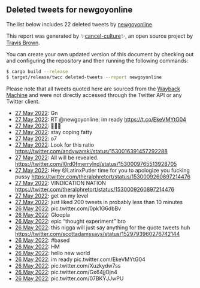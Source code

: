 ## Deleted tweets for newgoyonline

The list below includes 22 deleted tweets by
[newgoyonline](https://twitter.com/newgoyonline).



This report was generated by ✨[cancel-culture](https://github.com/travisbrown/cancel-culture)✨,
an open source project by [Travis Brown](https://twitter.com/travisbrown).

You can create your own updated version of this document by checking out and configuring the
repository and then running the following commands:

```bash
$ cargo build --release
$ target/release/twcc deleted-tweets --report newgoyonline
```

Please note that all tweets quoted here are sourced from the
[Wayback Machine](https://web.archive.org) and were not directly accessed through the Twitter API or
any Twitter client.

* [27 May 2022](https://web.archive.org/web/20220527042024/https://twitter.com/newgoyonline/status/1530040621318213633): Gn <!--1530040621318213633-->
* [27 May 2022](https://web.archive.org/web/20220527033407/https://twitter.com/newgoyonline/status/1530029557180416004): RT @newgoyonline: im ready https://t.co/EkeVMYtG04 <!--1530029557180416004-->
* [27 May 2022](https://web.archive.org/web/20220527032952/https://twitter.com/newgoyonline/status/1530028325632081920): 🤔🤔🤔 <!--1530028325632081920-->
* [27 May 2022](https://web.archive.org/web/20220527031502/https://twitter.com/newgoyonline/status/1530024663132291089): stay coping fatty <!--1530024663132291089-->
* [27 May 2022](https://web.archive.org/web/20220527030643/https://twitter.com/newgoyonline/status/1530022407427264512): o7 <!--1530022407427264512-->
* [27 May 2022](https://web.archive.org/web/20220527025213/https://twitter.com/newgoyonline/status/1530018765898915864): Look for this ratio https://twitter.com/andywarski/status/1530016391457292288 <!--1530018765898915864-->
* [27 May 2022](https://web.archive.org/web/20220527022825/https://twitter.com/newgoyonline/status/1530012861812342784): All will be revealed. https://twitter.com/l0rd0fmerrylnd/status/1530009765513928705 <!--1530012861812342784-->
* [27 May 2022](https://web.archive.org/web/20220527022439/https://twitter.com/newgoyonline/status/1530011956731592704): Hey  @LatinxPutler  time for you to apologize you fucking pussy https://twitter.com/theralphretort/status/1530009260897214476 <!--1530011956731592704-->
* [27 May 2022](https://web.archive.org/web/20220527021723/https://twitter.com/newgoyonline/status/1530010185078546444): VINDICATION NATION https://twitter.com/theralphretort/status/1530009260897214476 <!--1530010185078546444-->
* [27 May 2022](https://web.archive.org/web/20220527021716/https://twitter.com/newgoyonline/status/1530009924318666760): get on my level <!--1530009968786677762-->
* [27 May 2022](https://web.archive.org/web/20220527021716/https://twitter.com/newgoyonline/status/1530009924318666760): just liked 200 tweets in probably less than 10 minutes <!--1530009924318666760-->
* [26 May 2022](https://web.archive.org/web/20220526192518/https://twitter.com/newgoyonline/status/1529906397302898688): pic.twitter.com/0pk1G6dbBv <!--1529906397302898688-->
* [26 May 2022](https://web.archive.org/web/20220526181953/https://twitter.com/newgoyonline/status/1529889930964611100): Gloopla <!--1529889930964611100-->
* [26 May 2022](https://web.archive.org/web/20220526180714/https://twitter.com/newgoyonline/status/1529886764067958793): epic “thought experiment” bro <!--1529886764067958793-->
* [26 May 2022](https://web.archive.org/web/20220526180636/https://twitter.com/newgoyonline/status/1529886624389251072): this nigga will just say anything for the quote tweets huh https://twitter.com/scottadamssays/status/1529793960276742144 <!--1529886624389251072-->
* [26 May 2022](https://web.archive.org/web/20220526180411/https://twitter.com/newgoyonline/status/1529885244253515782): #based <!--1529885244253515782-->
* [26 May 2022](https://web.archive.org/web/20220526173555/https://twitter.com/newgoyonline/status/1529878947848409088): HM <!--1529878947848409088-->
* [26 May 2022](https://web.archive.org/web/20220526172810/https://twitter.com/newgoyonline/status/1529876999333941248): hello new world <!--1529876999333941248-->
* [26 May 2022](https://web.archive.org/web/20220526155708/https://twitter.com/newgoyonline/status/1529854013436481537): im ready pic.twitter.com/EkeVMYtG04 <!--1529854013436481537-->
* [26 May 2022](https://web.archive.org/web/20220526155617/https://twitter.com/newgoyonline/status/1529853869118955527): pic.twitter.com/Xuzkydw7ss <!--1529853869118955527-->
* [26 May 2022](https://web.archive.org/web/20220526155611/https://twitter.com/newgoyonline/status/1529853797845155848): pic.twitter.com/Gx64jjOjn4 <!--1529853797845155848-->
* [26 May 2022](https://web.archive.org/web/20220526155612/https://twitter.com/newgoyonline/status/1529853727871488001): pic.twitter.com/07BKYJJwPU <!--1529853727871488001-->
